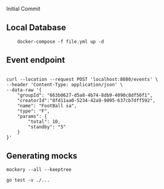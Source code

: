 Initial Commit


## Local Database
```
    docker-compose -f file.yml up -d
```

## Event endpoint

```

curl --location --request POST 'localhost:8080/events' \
--header 'Content-Type: application/json' \
--data-raw '{
    "groupId": "663b0627-d5a8-4b74-8db9-4090c8df50f1",
    "creatorId":"8fd11aa0-5234-42a9-9095-637cb7dff592",
    "name": "FootBall sa",
    "type": "F",
    "params": {
        "total": 10,
        "standby": "5"
    }
}'

```


## Generating mocks

```
mockery --all --keeptree
```

```
go test -v ./...
```
